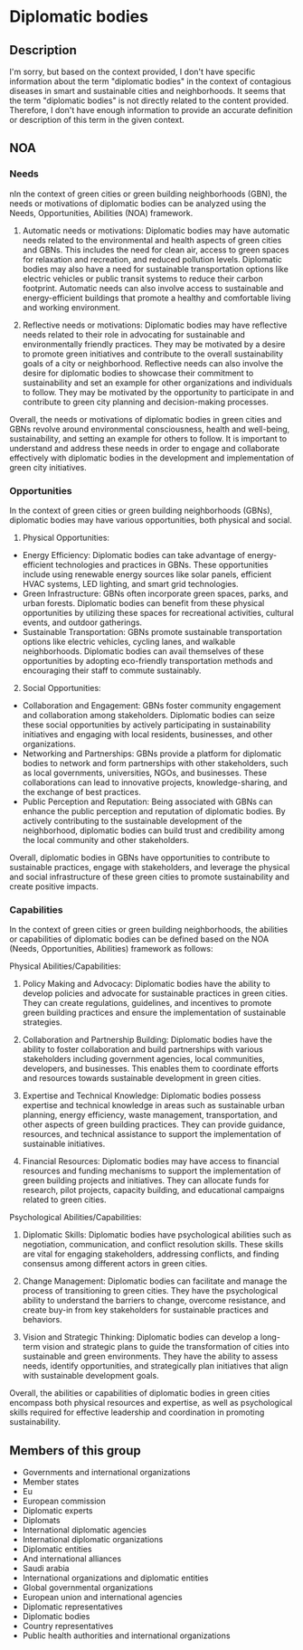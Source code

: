 # Diplomatic bodies

## Description

I'm sorry, but based on the context provided, I don't have specific information about the term "diplomatic bodies" in the context of contagious diseases in smart and sustainable cities and neighborhoods. It seems that the term "diplomatic bodies" is not directly related to the content provided. Therefore, I don't have enough information to provide an accurate definition or description of this term in the given context.

## NOA

### Needs

nIn the context of green cities or green building neighborhoods (GBN), the needs or motivations of diplomatic bodies can be analyzed using the Needs, Opportunities, Abilities (NOA) framework. 

1. Automatic needs or motivations: Diplomatic bodies may have automatic needs related to the environmental and health aspects of green cities and GBNs. This includes the need for clean air, access to green spaces for relaxation and recreation, and reduced pollution levels. Diplomatic bodies may also have a need for sustainable transportation options like electric vehicles or public transit systems to reduce their carbon footprint. Automatic needs can also involve access to sustainable and energy-efficient buildings that promote a healthy and comfortable living and working environment.

2. Reflective needs or motivations: Diplomatic bodies may have reflective needs related to their role in advocating for sustainable and environmentally friendly practices. They may be motivated by a desire to promote green initiatives and contribute to the overall sustainability goals of a city or neighborhood. Reflective needs can also involve the desire for diplomatic bodies to showcase their commitment to sustainability and set an example for other organizations and individuals to follow. They may be motivated by the opportunity to participate in and contribute to green city planning and decision-making processes.

Overall, the needs or motivations of diplomatic bodies in green cities and GBNs revolve around environmental consciousness, health and well-being, sustainability, and setting an example for others to follow. It is important to understand and address these needs in order to engage and collaborate effectively with diplomatic bodies in the development and implementation of green city initiatives.

### Opportunities

In the context of green cities or green building neighborhoods (GBNs), diplomatic bodies may have various opportunities, both physical and social. 

1. Physical Opportunities:
- Energy Efficiency: Diplomatic bodies can take advantage of energy-efficient technologies and practices in GBNs. These opportunities include using renewable energy sources like solar panels, efficient HVAC systems, LED lighting, and smart grid technologies.
- Green Infrastructure: GBNs often incorporate green spaces, parks, and urban forests. Diplomatic bodies can benefit from these physical opportunities by utilizing these spaces for recreational activities, cultural events, and outdoor gatherings.
- Sustainable Transportation: GBNs promote sustainable transportation options like electric vehicles, cycling lanes, and walkable neighborhoods. Diplomatic bodies can avail themselves of these opportunities by adopting eco-friendly transportation methods and encouraging their staff to commute sustainably.

2. Social Opportunities:
- Collaboration and Engagement: GBNs foster community engagement and collaboration among stakeholders. Diplomatic bodies can seize these social opportunities by actively participating in sustainability initiatives and engaging with local residents, businesses, and other organizations.
- Networking and Partnerships: GBNs provide a platform for diplomatic bodies to network and form partnerships with other stakeholders, such as local governments, universities, NGOs, and businesses. These collaborations can lead to innovative projects, knowledge-sharing, and the exchange of best practices.
- Public Perception and Reputation: Being associated with GBNs can enhance the public perception and reputation of diplomatic bodies. By actively contributing to the sustainable development of the neighborhood, diplomatic bodies can build trust and credibility among the local community and other stakeholders.

Overall, diplomatic bodies in GBNs have opportunities to contribute to sustainable practices, engage with stakeholders, and leverage the physical and social infrastructure of these green cities to promote sustainability and create positive impacts.

### Capabilities

In the context of green cities or green building neighborhoods, the abilities or capabilities of diplomatic bodies can be defined based on the NOA (Needs, Opportunities, Abilities) framework as follows:

Physical Abilities/Capabilities:
1. Policy Making and Advocacy: Diplomatic bodies have the ability to develop policies and advocate for sustainable practices in green cities. They can create regulations, guidelines, and incentives to promote green building practices and ensure the implementation of sustainable strategies.

2. Collaboration and Partnership Building: Diplomatic bodies have the ability to foster collaboration and build partnerships with various stakeholders including government agencies, local communities, developers, and businesses. This enables them to coordinate efforts and resources towards sustainable development in green cities.

3. Expertise and Technical Knowledge: Diplomatic bodies possess expertise and technical knowledge in areas such as sustainable urban planning, energy efficiency, waste management, transportation, and other aspects of green building practices. They can provide guidance, resources, and technical assistance to support the implementation of sustainable initiatives.

4. Financial Resources: Diplomatic bodies may have access to financial resources and funding mechanisms to support the implementation of green building projects and initiatives. They can allocate funds for research, pilot projects, capacity building, and educational campaigns related to green cities.

Psychological Abilities/Capabilities:
1. Diplomatic Skills: Diplomatic bodies have psychological abilities such as negotiation, communication, and conflict resolution skills. These skills are vital for engaging stakeholders, addressing conflicts, and finding consensus among different actors in green cities.

2. Change Management: Diplomatic bodies can facilitate and manage the process of transitioning to green cities. They have the psychological ability to understand the barriers to change, overcome resistance, and create buy-in from key stakeholders for sustainable practices and behaviors.

3. Vision and Strategic Thinking: Diplomatic bodies can develop a long-term vision and strategic plans to guide the transformation of cities into sustainable and green environments. They have the ability to assess needs, identify opportunities, and strategically plan initiatives that align with sustainable development goals.

Overall, the abilities or capabilities of diplomatic bodies in green cities encompass both physical resources and expertise, as well as psychological skills required for effective leadership and coordination in promoting sustainability.

## Members of this group

* Governments and international organizations
* Member states
* Eu
* European commission
* Diplomatic experts
* Diplomats
* International diplomatic agencies
* International diplomatic organizations
* Diplomatic entities
* And international alliances
* Saudi arabia
* International organizations and diplomatic entities
* Global governmental organizations
* European union and international agencies
* Diplomatic representatives
* Diplomatic bodies
* Country representatives
* Public health authorities and international organizations